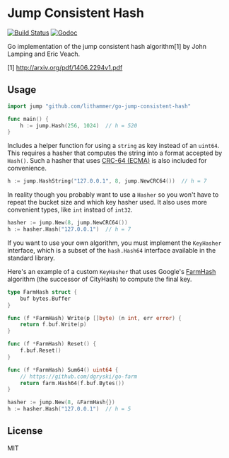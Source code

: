 # Jump Consistent Hash

[![Build Status](https://github.com/lithammer/go-jump-consistent-hash/workflows/Go/badge.svg)](https://github.com/lithammer/go-jump-consistent-hash/actions)
[![Godoc](https://img.shields.io/badge/godoc-reference-blue.svg?style=flat)](https://godoc.org/github.com/lithammer/go-jump-consistent-hash)

Go implementation of the jump consistent hash algorithm[1] by John Lamping and Eric Veach.

[1] http://arxiv.org/pdf/1406.2294v1.pdf

## Usage

```go
import jump "github.com/lithammer/go-jump-consistent-hash"

func main() {
    h := jump.Hash(256, 1024)  // h = 520
}
```

Includes a helper function for using a `string` as key instead of an `uint64`. This requires a hasher that computes the string into a format accepted by `Hash()`. Such a hasher that uses [CRC-64 (ECMA)](https://en.wikipedia.org/wiki/Cyclic_redundancy_check) is also included for convenience.

```go
h := jump.HashString("127.0.0.1", 8, jump.NewCRC64())  // h = 7
```

In reality though you probably want to use a `Hasher` so you won't have to repeat the bucket size and which key hasher used. It also uses more convenient types, like `int` instead of `int32`.

```go
hasher := jump.New(8, jump.NewCRC64())
h := hasher.Hash("127.0.0.1")  // h = 7
```

If you want to use your own algorithm, you must implement the `KeyHasher` interface, which is a subset of the `hash.Hash64` interface available in the standard library.

Here's an example of a custom `KeyHasher` that uses Google's [FarmHash](https://github.com/google/farmhash) algorithm (the successor of CityHash) to compute the final key.

```go
type FarmHash struct {
    buf bytes.Buffer
}

func (f *FarmHash) Write(p []byte) (n int, err error) {
    return f.buf.Write(p)
}

func (f *FarmHash) Reset() {
    f.buf.Reset()
}

func (f *FarmHash) Sum64() uint64 {
    // https://github.com/dgryski/go-farm
    return farm.Hash64(f.buf.Bytes())
}

hasher := jump.New(8, &FarmHash{})
h := hasher.Hash("127.0.0.1")  // h = 5
```

## License

MIT
